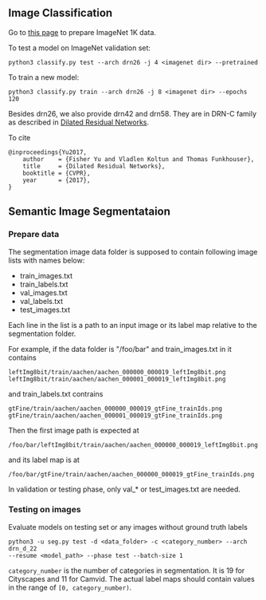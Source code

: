 ## Image Classification

Go to [this page](https://github.com/facebook/fb.resnet.torch/blob/master/INSTALL.md#download-the-imagenet-dataset) to prepare ImageNet 1K data.

To test a model on ImageNet validation set:
```
python3 classify.py test --arch drn26 -j 4 <imagenet dir> --pretrained
```

To train a new model:
```
python3 classify.py train --arch drn26 -j 8 <imagenet dir> --epochs 120
```

Besides drn26, we also provide drn42 and drn58. They are in DRN-C family as described in [Dilated Residual Networks](https://umich.app.box.com/v/drn).

To cite

```
@inproceedings{Yu2017,
	author    = {Fisher Yu and Vladlen Koltun and Thomas Funkhouser},
	title     = {Dilated Residual Networks},
	booktitle = {CVPR},
	year      = {2017},
}
```

## Semantic Image Segmentataion

### Prepare data

The segmentation image data folder is supposed to contain following image lists with names below:

* train_images.txt
* train_labels.txt
* val_images.txt
* val_labels.txt
* test_images.txt

Each line in the list is a path to an input image or its label map relative to the segmentation folder.

For example, if the data folder is "/foo/bar" and train_images.txt in it contains
```
leftImg8bit/train/aachen/aachen_000000_000019_leftImg8bit.png
leftImg8bit/train/aachen/aachen_000001_000019_leftImg8bit.png
```
and train_labels.txt contrains
```
gtFine/train/aachen/aachen_000000_000019_gtFine_trainIds.png
gtFine/train/aachen/aachen_000001_000019_gtFine_trainIds.png
```
Then the first image path is expected at
```
/foo/bar/leftImg8bit/train/aachen/aachen_000000_000019_leftImg8bit.png
```
and its label map is at
```
/foo/bar/gtFine/train/aachen/aachen_000000_000019_gtFine_trainIds.png
```

In validation or testing phase, only val_* or test_images.txt are needed.

### Testing on images

Evaluate models on testing set or any images without ground truth labels
```
python3 -u seg.py test -d <data_folder> -c <category_number> --arch drn_d_22
--resume <model_path> --phase test --batch-size 1
```

`category_number` is the number of categories in segmentation. It is 19 for Cityscapes and 11 for Camvid. The actual label maps should contain values in the range of `[0, category_number)`.
